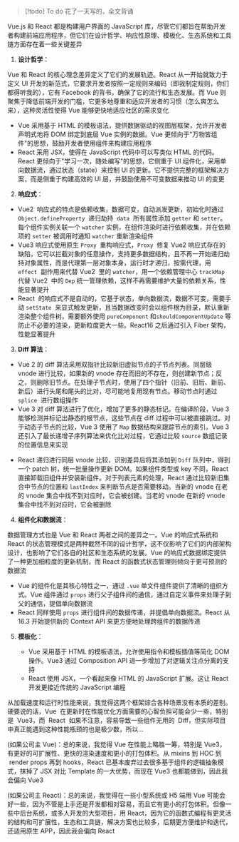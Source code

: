>[!todo] To do 
>花了一天写的，全文背诵

Vue.js 和 React 都是构建用户界面的 JavaScript 库，尽管它们都旨在帮助开发者构建前端应用程序，但它们在设计哲学、响应性原理、模板化、生态系统和工具链方面存在着一些关键差异

1. **设计哲学**：

Vue 和 React 的核心理念差异定义了它们的发展轨迹。React 从一开始就致力于定义 UI 开发的新范式，它要求开发者按照一定规则来编码（即我制定规则，你们都得听我的），它有 Facebook 的背书，确保了它的流行和生态发展。而 Vue 则聚焦于降低前端开发的门槛，它更多地尊重和适应开发者的习惯（怎么爽怎么来），这种灵活性使得 Vue 能够更快地适应社区的需求变化

- Vue 采用基于 HTML 的模板语法，提供数据驱动的视图层框架，允许开发者声明式地将 DOM 绑定到底层 Vue 实例的数据。Vue 更倾向于"万物皆组件"的思想，鼓励开发者使用组件来构建应用程序
- React 采用 JSX，使得在 JavaScript 代码中可以写类似 HTML 的代码。React 更倾向于"学习一次，随处编写"的思想，它侧重于 UI 组件化，采用单向数据流，通过状态（state）来控制 UI 的更新。它不提供完整的框架解决方案，而是侧重于构建高效的 UI 层，并鼓励使用不可变数据来推动 UI 的变更

2. **响应式**：

- Vue2  响应式的特点是依赖收集，数据可变，自动派发更新，初始化时通过 `Object.defineProperty`  递归劫持  `data`  所有属性添加 `getter` 和 `setter`。每个组件实例关联一个 `watcher` 实例，在组件渲染时进行依赖收集，并在依赖项的 `setter` 被调用时通知 `watcher` 重新渲染组件
- Vue3 响应式使用原生 `Proxy`  重构响应式，`Proxy`  修复 Vue2 响应式存在的缺陷，它可以拦截对象的任意操作，支持更多数据结构，且不再一开始递归劫持对象属性，而是代理第一层对象本身，运行时才递归，按需代理，用 `effect`  副作用来代替 Vue2  里的 `watcher`，用一个依赖管理中心 `trackMap`  代替 Vue2  中的 `Dep` 统一管理依赖，这样不再需要维护大量的依赖关系，性能显著提升
- React  的响应式不是自动的，它基于状态，单向数据流，数据不可变，需要手动 `setState`  来显式触发更新，且当数据改变时会以组件根为目录，默认重新渲染整个组件树，需要额外使用 `pureComponent` 和`shouldComponentUpdate` 等防止不必要的渲染，更新粒度更大一些。React16 之后通过引入 Fiber 架构，性能显著提升

3. **Diff 算法**：

- Vue 2 的 diff 算法采用双指针比较新旧虚拟节点的子节点列表。同层级 vnode 进行比较，如果新的 vnode 存在而旧的不存在，则创建新节点；反之，则删除旧节点。在处理子节点时，使用了四个指针（旧前、旧后、新前、新后）进行头尾和尾头的比对，尽可能地复用现有节点。移动节点时通过 `splice`  进行数组操作
- Vue 3 对 diff 算法进行了优化，增加了更多的静态标记。在编译阶段，Vue 3 能够检测并标记出静态的根节点，这些节点在 diff 过程中可以被直接跳过。对于动态子节点的比较，Vue 3 使用了 `Map` 数据结构来跟踪节点的索引。Vue 3 还引入了最长递增子序列算法来优化比对过程，它通过比较 `source` 数组记录的位置信息来实现

* React 递归进行同层 vnode 比较，识别差异后将其添加到 `Diff` 队列中，得到一个 patch 树，统一批量操作更新 DOM。如果组件类型或 key 不同，React 直接卸载旧组件并安装新组件。对于列表元素的处理，React 通过比较新旧集合中节点的位置和 `lastIndex` 来判断节点是否需要移动。当新的 vnode 在老的 vnode 集合中找不到对应时，它会被创建。当老的 vnode 在新的 vnode 集合中找不到对应时，它会被删除

4. **组件化和数据流**：

数据管理方式也是 Vue 和 React 两者之间的差异之一。Vue 的响应式系统和 React 的状态管理模式是两种截然不同的设计哲学，这不仅影响了它们的内部架构设计，也影响了它们各自的社区和生态系统的发展。Vue 的响应式数据绑定提供了一种更加细粒度的更新机制，而 React 的函数式状态管理则倾向于更可预测的数据流

- Vue 的组件化是其核心特性之一，通过 `.vue` 单文件组件提供了清晰的组织方式。Vue 组件通过 `props` 进行父子组件间的通信，通过自定义事件来处理子到父的通信，提倡单向数据流
- React 同样使用 `props` 进行组件间的数据传递，并提倡单向数据流。React 从 16.3 开始提供新的 Context API 来更方便地处理跨组件的数据传递

5. **模板化**：

   - Vue 采用基于 HTML 的模板语法，允许使用指令和模板插值等简化 DOM 操作。Vue3 通过 Composition API 进一步增加了对逻辑关注点分离的支持
   - React 使用 JSX，一个看起来像 HTML 的 JavaScript 扩展。这让 React 开发更接近传统的 JavaScript 编程

从加载速度和运行时性能来说，我觉得这两个框架综合各种场景没有本质的差别。硬要说的话，Vue  在更新时在性能优化方面需要的心智负担可能会少一些，特别是  Vue3，而  React  如果不注意，容易导致一些组件无用的  Diff，但实际项目中真正能遇到这种性能瓶颈的也是极少数，所以...

(如果公司主 Vue)：总的来说，我觉得 Vue 在性能上略胜一筹，特别是 Vue3，有更好的可扩展性、更快的渲染速度和更小的打包体积。从 mixins 到 HOC 到  render props 再到 hooks，React 已基本废弃过去很多基于组件的逻辑抽象模式，抹掉了 JSX 对比 Template 的一大优势，而现在 Vue3 也都能做到，因此我会偏向 Vue3

(如果公司主 React)：总的来说，我觉得在一些小型系统或 H5 端用 Vue 可能会好一些，因为不管是上手还是开发都相对容易，而且它有更小的打包体积。但像一些中后台系统，或多人开发的大型项目，用 React，因为它的函数式编程有更灵活的结构和可扩展性，生态和工具链，解决方案也比较多，后期更方便维护和迭代，还适用原生 APP，因此我会偏向 React
